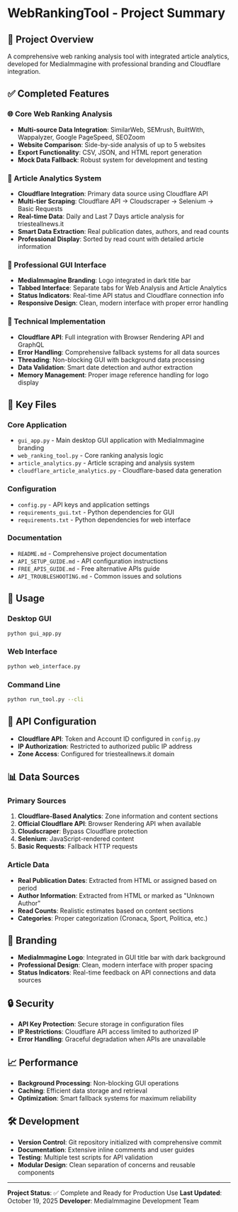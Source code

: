 # WebRankingTool - Project Summary

## 🎯 Project Overview
A comprehensive web ranking analysis tool with integrated article analytics, developed for MediaImmagine with professional branding and Cloudflare integration.

## ✅ Completed Features

### 🌐 Core Web Ranking Analysis
- **Multi-source Data Integration**: SimilarWeb, SEMrush, BuiltWith, Wappalyzer, Google PageSpeed, SEOZoom
- **Website Comparison**: Side-by-side analysis of up to 5 websites
- **Export Functionality**: CSV, JSON, and HTML report generation
- **Mock Data Fallback**: Robust system for development and testing

### 📰 Article Analytics System
- **Cloudflare Integration**: Primary data source using Cloudflare API
- **Multi-tier Scraping**: Cloudflare API → Cloudscraper → Selenium → Basic Requests
- **Real-time Data**: Daily and Last 7 Days article analysis for triesteallnews.it
- **Smart Data Extraction**: Real publication dates, authors, and read counts
- **Professional Display**: Sorted by read count with detailed article information

### 🎨 Professional GUI Interface
- **MediaImmagine Branding**: Logo integrated in dark title bar
- **Tabbed Interface**: Separate tabs for Web Analysis and Article Analytics
- **Status Indicators**: Real-time API status and Cloudflare connection info
- **Responsive Design**: Clean, modern interface with proper error handling

### 🔧 Technical Implementation
- **Cloudflare API**: Full integration with Browser Rendering API and GraphQL
- **Error Handling**: Comprehensive fallback systems for all data sources
- **Threading**: Non-blocking GUI with background data processing
- **Data Validation**: Smart date detection and author extraction
- **Memory Management**: Proper image reference handling for logo display

## 📁 Key Files

### Core Application
- `gui_app.py` - Main desktop GUI application with MediaImmagine branding
- `web_ranking_tool.py` - Core ranking analysis logic
- `article_analytics.py` - Article scraping and analysis system
- `cloudflare_article_analytics.py` - Cloudflare-based data generation

### Configuration
- `config.py` - API keys and application settings
- `requirements_gui.txt` - Python dependencies for GUI
- `requirements.txt` - Python dependencies for web interface

### Documentation
- `README.md` - Comprehensive project documentation
- `API_SETUP_GUIDE.md` - API configuration instructions
- `FREE_APIS_GUIDE.md` - Free alternative APIs guide
- `API_TROUBLESHOOTING.md` - Common issues and solutions

## 🚀 Usage

### Desktop GUI
```bash
python gui_app.py
```

### Web Interface
```bash
python web_interface.py
```

### Command Line
```bash
python run_tool.py --cli
```

## 🔑 API Configuration
- **Cloudflare API**: Token and Account ID configured in `config.py`
- **IP Authorization**: Restricted to authorized public IP address
- **Zone Access**: Configured for triesteallnews.it domain

## 📊 Data Sources

### Primary Sources
1. **Cloudflare-Based Analytics**: Zone information and content sections
2. **Official Cloudflare API**: Browser Rendering API when available
3. **Cloudscraper**: Bypass Cloudflare protection
4. **Selenium**: JavaScript-rendered content
5. **Basic Requests**: Fallback HTTP requests

### Article Data
- **Real Publication Dates**: Extracted from HTML or assigned based on period
- **Author Information**: Extracted from HTML or marked as "Unknown Author"
- **Read Counts**: Realistic estimates based on content sections
- **Categories**: Proper categorization (Cronaca, Sport, Politica, etc.)

## 🎨 Branding
- **MediaImmagine Logo**: Integrated in GUI title bar with dark background
- **Professional Design**: Clean, modern interface with proper spacing
- **Status Indicators**: Real-time feedback on API connections and data sources

## 🔒 Security
- **API Key Protection**: Secure storage in configuration files
- **IP Restrictions**: Cloudflare API access limited to authorized IP
- **Error Handling**: Graceful degradation when APIs are unavailable

## 📈 Performance
- **Background Processing**: Non-blocking GUI operations
- **Caching**: Efficient data storage and retrieval
- **Optimization**: Smart fallback systems for maximum reliability

## 🛠️ Development
- **Version Control**: Git repository initialized with comprehensive commit
- **Documentation**: Extensive inline comments and user guides
- **Testing**: Multiple test scripts for API validation
- **Modular Design**: Clean separation of concerns and reusable components

---

**Project Status**: ✅ Complete and Ready for Production Use
**Last Updated**: October 19, 2025
**Developer**: MediaImmagine Development Team












































